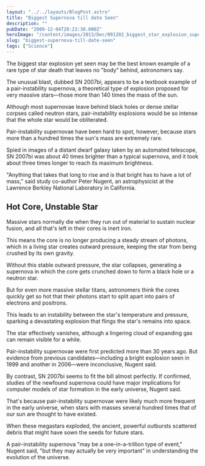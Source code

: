 ```yaml
---
layout: "../../layouts/BlogPost.astro"
title: "Biggest Supernova till date Seen"
description: ""
pubDate: "2009-12-04T20:23:30.000Z"
heroImage: "/content/images/2013/Dec/091202_biggest_star_explosion_supernova_big_300x186.jpg"
slug: "biggest-supernova-till-date-seen"
tags: ["Science"]
---
```


The biggest star explosion yet seen may be the best known example of a rare type of star death that leaves no "body" behind, astronomers say.

The unusual blast, dubbed SN 2007bi, appears to be a textbook example of a pair-instability supernova, a theoretical type of explosion proposed for very massive stars—those more than 140 times the mass of the sun.

Although most supernovae leave behind black holes or dense stellar corpses called neutron stars, pair-instability explosions would be so intense that the whole star would be obliterated.

Pair-instability supernovae have been hard to spot, however, because stars more than a hundred times the sun's mass are extremely rare.

Spied in images of a distant dwarf galaxy taken by an automated telescope, SN 2007bi was about 40 times brighter than a typical supernova, and it took about three times longer to reach its maximum brightness.

"Anything that takes that long to rise and is that bright has to have a lot of mass," said study co-author Peter Nugent, an astrophysicist at the Lawrence Berkley National Laboratory in California.

## Hot Core, Unstable Star
Massive stars normally die when they run out of material to sustain nuclear fusion, and all that's left in their cores is inert iron.

This means the core is no longer producing a steady stream of photons, which in a living star creates outward pressure, keeping the star from being crushed by its own gravity.

Without this stable outward pressure, the star collapses, generating a supernova in which the core gets crunched down to form a black hole or a neutron star.

But for even more massive stellar titans, astronomers think the cores quickly get so hot that their photons start to split apart into pairs of electrons and positrons.

This leads to an instability between the star's temperature and pressure, sparking a devastating explosion that flings the star's remains into space.

The star effectively vanishes, although a lingering cloud of expanding gas can remain visible for a while.


Pair-instability supernovae were first predicted more than 30 years ago. But evidence from previous candidates—including a bright explosion seen in 1999 and another in 2006—were inconclusive, Nugent said.

By contrast, SN 2007bi seems to fit the bill almost perfectly. If confirmed, studies of the newfound supernova could have major implications for computer models of star formation in the early universe, Nugent said.

That's because pair-instability supernovae were likely much more frequent in the early universe, when stars with masses several hundred times that of our sun are thought to have existed.

When these megastars exploded, the ancient, powerful outbursts scattered debris that might have sown the seeds for future stars.

A pair-instability supernova "may be a one-in-a-trillion type of event," Nugent said, "but they may actually be very important" in understanding the evolution of the universe.
